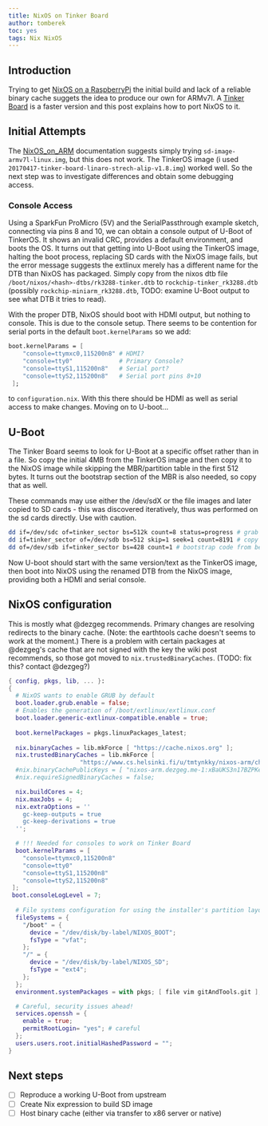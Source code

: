 ```yaml
---
title: NixOS on Tinker Board
author: tomberek
toc: yes
tags: Nix NixOS
---
```


## Introduction
Trying to get [NixOS on a RaspberryPi][NixOS_on_ARM] the initial build and lack of a reliable binary cache suggets the idea to produce our own for ARMv7l. A [Tinker Board][] is a faster version and this post explains how to port NixOS to it.

## Initial Attempts
The [NixOS_on_ARM][] documentation suggests simply trying `sd-image-armv7l-linux.img`, but this does not work. The TinkerOS image (i used `20170417-tinker-board-linaro-strech-alip-v1.8.img`) worked well. So the next step was to investigate differences and obtain some debugging access.

[NixOS_on_ARM]: https://nixos.wiki/wiki/NixOS_on_ARM
[Tinker Board]: https://www.asus.com/us/Single-Board-Computer/Tinker-Board/

### Console Access
Using a SparkFun ProMicro (5V) and the SerialPassthrough example sketch, connecting via pins 8 and 10, we can obtain a console output of U-Boot of TinkerOS. It shows an invalid CRC, provides a default environment, and boots the OS. It turns out that getting into U-Boot using the TinkerOS image, halting the boot process, replacing SD cards with the NixOS image fails, but the error message suggests the extlinux merely has a different name for the DTB than NixOS has packaged. Simply copy from the nixos dtb file `/boot/nixos/<hash>-dtbs/rk3288-tinker.dtb` to `rockchip-tinker_rk3288.dtb` (possibly `rockchip-miniarm_rk3288.dtb`, TODO: examine U-Boot output to see what DTB it tries to read).

With the proper DTB, NixOS should boot with HDMI output, but nothing to console. This is due to the console setup. There seems to be contention for serial ports in the default `boot.kernelParams` so we add:

```nix
boot.kernelParams = [
    "console=ttymxc0,115200n8" # HDMI?
    "console=tty0"             # Primary Console?
    "console=ttyS1,115200n8"   # Serial port?
    "console=ttyS2,115200n8"   # Serial port pins 8+10
 ];
```
to `configuration.nix`. With this there should be HDMI as well as serial access to make changes. Moving on to U-boot...

## U-Boot

The Tinker Board seems to look for U-Boot at a specific offset rather than in a file. So copy the initial 4MB from the TinkerOS image and then copy it to the NixOS image while skipping the MBR/partition table in the first 512 bytes. It turns out the bootstrap section of the MBR is also needed, so copy that as well.

These commands may use either the /dev/sdX or the file images and later copied to SD cards - this was discovered iteratively, thus was performed on the sd cards directly. Use with caution.
```sh
dd if=/dev/sdc of=tinker_sector bs=512k count=8 status=progress # grab tinker initial sectors
dd if=tinker_sector of=/dev/sdb bs=512 skip=1 seek=1 count=8191 # copy the img and env blobs
dd of=/dev/sdb if=tinker_sector bs=428 count=1 # bootstrap code from begining of MBR
```

Now U-boot should start with the same version/text as the TinkerOS image, then boot into NixOS using the renamed DTB from the NixOS image, providing both a HDMI and serial console.

## NixOS configuration
This is mostly what @dezgeg recommends. Primary changes are resolving redirects to the binary cache. (Note: the earthtools cache doesn't seems to work at the moment.) There is a problem with certain packages at @dezgeg's cache that are not signed with the key the wiki post recommends, so those got moved to `nix.trustedBinaryCaches`. (TODO: fix this? contact @dezgeg?)
```nix
{ config, pkgs, lib, ... }:
{
  # NixOS wants to enable GRUB by default
  boot.loader.grub.enable = false;
  # Enables the generation of /boot/extlinux/extlinux.conf
  boot.loader.generic-extlinux-compatible.enable = true;
 
  boot.kernelPackages = pkgs.linuxPackages_latest;
  
  nix.binaryCaches = lib.mkForce [ "https://cache.nixos.org" ];
  nix.trustedBinaryCaches = lib.mkForce [
	                "https://www.cs.helsinki.fi/u/tmtynkky/nixos-arm/channel/" ];
  #nix.binaryCachePublicKeys = [ "nixos-arm.dezgeg.me-1:xBaUKS3n17BZPKeyxL4JfbTqECsT+ysbDJz29kLFRW0=%" ];
  #nix.requireSignedBinaryCaches = false;

  nix.buildCores = 4;
  nix.maxJobs = 4;
  nix.extraOptions = ''
    gc-keep-outputs = true
    gc-keep-derivations = true
  '';

  # !!! Needed for consoles to work on Tinker Board
  boot.kernelParams = [
    "console=ttymxc0,115200n8"
    "console=tty0"
    "console=ttyS1,115200n8"
    "console=ttyS2,115200n8"
 ];
 boot.consoleLogLevel = 7;
    
  # File systems configuration for using the installer's partition layout
  fileSystems = {
    "/boot" = {
      device = "/dev/disk/by-label/NIXOS_BOOT";
      fsType = "vfat";
    };
    "/" = {
      device = "/dev/disk/by-label/NIXOS_SD";
      fsType = "ext4";
    };
  };
  environment.systemPackages = with pkgs; [ file vim gitAndTools.git ];

  # Careful, security issues ahead!
  services.openssh = {
    enable = true;
    permitRootLogin= "yes"; # careful
  };
  users.users.root.initialHashedPassword = "";
}
```

## Next steps

- [ ] Reproduce a working U-Boot from upstream
- [ ] Create Nix expression to build SD image
- [ ] Host binary cache (either via transfer to x86 server or native)
